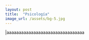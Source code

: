 ```yaml
---
layout: post
title:  "Psicología"
image_url: /assets/bg-5.jpg
---
```


|aaaaaaaaaaaaaaaaaaaaaaaaaaaaaaaa